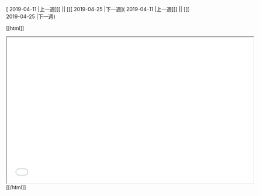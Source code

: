 [ 2019-04-11 |上一週]]] || [[[ 2019-04-25 |下一週]( 2019-04-11 |上一週]]] || [[[ 2019-04-25 |下一週)



[[html]]
<iframe src='<http://pad.hackingthursday.org>  ?showControls=true&showChat=true&showLineNumbers=true&useMonospaceFont=false' width=675 height=400></iframe>
[[/html]]